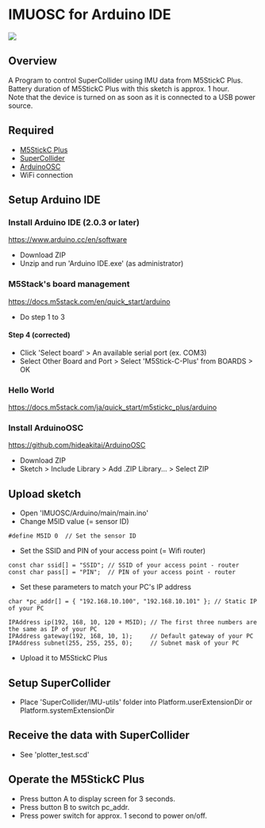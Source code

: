 # IMUOSC for Arduino IDE

[![](https://img.youtube.com/vi/TP_IzwO8O2c/0.jpg)](https://www.youtube.com/watch?v=TP_IzwO8O2c)

## Overview
A Program to control SuperCollider using IMU data from M5StickC Plus.
<br>
Battery duration of M5StickC Plus with this sketch is approx. 1 hour.
<br>
Note that the device is turned on as soon as it is connected to a USB power source.

## Required
- [M5StickC Plus](https://shop.m5stack.com/collections/m5-controllers/products/m5stickc-plus-esp32-pico-mini-iot-development-kit)
- [SuperCollider](https://supercollider.github.io/)
- [ArduinoOSC](https://github.com/hideakitai/ArduinoOSC)
- WiFi connection

## Setup Arduino IDE

### Install Arduino IDE (2.0.3 or later)
https://www.arduino.cc/en/software
- Download ZIP
- Unzip and run 'Arduino IDE.exe' (as administrator)

### M5Stack's board management
https://docs.m5stack.com/en/quick_start/arduino
- Do step 1 to 3
#### Step 4 (corrected)
- Click 'Select board' > An available serial port (ex. COM3)
- Select Other Board and Port > Select 'M5Stick-C-Plus' from BOARDS > OK

### Hello World
https://docs.m5stack.com/ja/quick_start/m5stickc_plus/arduino

### Install ArduinoOSC
https://github.com/hideakitai/ArduinoOSC
- Download ZIP
- Sketch > Include Library > Add .ZIP Library... > Select ZIP

## Upload sketch
- Open 'IMUOSC/Arduino/main/main.ino'
- Change M5ID value (= sensor ID)
```
#define M5ID 0  // Set the sensor ID
```
- Set the SSID and PIN of your access point (= Wifi router)
```
const char ssid[] = "SSID"; // SSID of your access point - router
const char pass[] = "PIN";  // PIN of your access point - router
```
- Set these parameters to match your PC's IP address
```
char *pc_addr[] = { "192.168.10.100", "192.168.10.101" }; // Static IP of your PC
```
```
IPAddress ip(192, 168, 10, 120 + M5ID); // The first three numbers are the same as IP of your PC
IPAddress gateway(192, 168, 10, 1);     // Default gateway of your PC
IPAddress subnet(255, 255, 255, 0);     // Subnet mask of your PC
```
- Upload it to M5StickC Plus

## Setup SuperCollider
- Place 'SuperCollider/IMU-utils' folder into Platform.userExtensionDir or Platform.systemExtensionDir

## Receive the data with SuperCollider
- See 'plotter_test.scd'

## Operate the M5StickC Plus
- Press button A to display screen for 3 seconds.
- Press button B to switch pc_addr.
- Press power switch for approx. 1 second to power on/off.